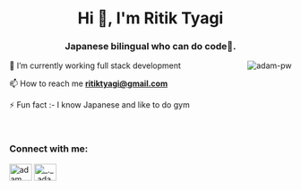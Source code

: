 <h1 align="center">Hi 👋, I'm Ritik Tyagi</h1>
<h3 align="center">Japanese bilingual who can do code🌟.</h3>

<p><img align="right" src="https://github.com/Adam-pw/Adam-pw/blob/main/animation_500_kxa883sd.gif" alt="adam-pw" /></p>


🌱 I’m currently working full stack development 

📫 How to reach me **ritiktyagi@gmail.com**

⚡ Fun fact :- I know Japanese and like to do gym

<br>

<h3 align="left">Connect with me:</h3>
<p align="left">
  <a href="https://www.linkedin.com/in/ritiktyagi/" target="blank"><img align="center"
      src="https://raw.githubusercontent.com/rahuldkjain/github-profile-readme-generator/master/src/images/icons/Social/linked-in-alt.svg"
      alt="adam pithewan" height="30" width="40" /></a>
  <a href="https://www.instagram.com/ritiktyagi1/" target="blank"><img align="center"
      src="https://raw.githubusercontent.com/rahuldkjain/github-profile-readme-generator/master/src/images/icons/Social/instagram.svg"
      alt="_._.adam._" height="30" width="40" /></a>
</p>

<br>



<!---
ritiktyagi1/ritiktyagi1 is a ✨ special ✨ repository because its `README.md` (this file) appears on your GitHub profile.
You can click the Preview link to take a look at your changes.
--->
